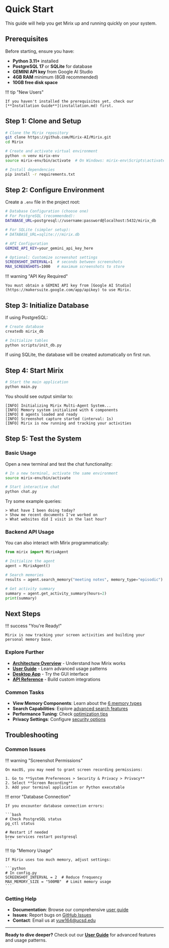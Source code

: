 # Quick Start

This guide will help you get Mirix up and running quickly on your system.

## Prerequisites

Before starting, ensure you have:

- **Python 3.11+** installed
- **PostgreSQL 17** or **SQLite** for database
- **GEMINI API key** from Google AI Studio
- **4GB RAM** minimum (8GB recommended)
- **10GB free disk space**

!!! tip "New Users"
    
    If you haven't installed the prerequisites yet, check our [**Installation Guide**](installation.md) first.

## Step 1: Clone and Setup

```bash
# Clone the Mirix repository
git clone https://github.com/Mirix-AI/Mirix.git
cd Mirix

# Create and activate virtual environment
python -m venv mirix-env
source mirix-env/bin/activate  # On Windows: mirix-env\Scripts\activate

# Install dependencies
pip install -r requirements.txt
```

## Step 2: Configure Environment

Create a `.env` file in the project root:

```bash
# Database Configuration (choose one)
# For PostgreSQL (recommended):
DATABASE_URL=postgresql://username:password@localhost:5432/mirix_db

# For SQLite (simpler setup):
# DATABASE_URL=sqlite:///mirix.db

# API Configuration
GEMINI_API_KEY=your_gemini_api_key_here

# Optional: Customize screenshot settings
SCREENSHOT_INTERVAL=1  # seconds between screenshots
MAX_SCREENSHOTS=1000   # maximum screenshots to store
```

!!! warning "API Key Required"
    
    You must obtain a GEMINI API key from [Google AI Studio](https://makersuite.google.com/app/apikey) to use Mirix.

## Step 3: Initialize Database

If using PostgreSQL:

```bash
# Create database
createdb mirix_db

# Initialize tables
python scripts/init_db.py
```

If using SQLite, the database will be created automatically on first run.

## Step 4: Start Mirix

```bash
# Start the main application
python main.py
```

You should see output similar to:

```
[INFO] Initializing Mirix Multi-Agent System...
[INFO] Memory system initialized with 6 components
[INFO] 8 agents loaded and ready
[INFO] Screenshot capture started (interval: 1s)
[INFO] Mirix is now running and tracking your activities
```

## Step 5: Test the System

### Basic Usage

Open a new terminal and test the chat functionality:

```bash
# In a new terminal, activate the same environment
source mirix-env/bin/activate

# Start interactive chat
python chat.py
```

Try some example queries:

```
> What have I been doing today?
> Show me recent documents I've worked on
> What websites did I visit in the last hour?
```

### Backend API Usage

You can also interact with Mirix programmatically:

```python
from mirix import MirixAgent

# Initialize the agent
agent = MirixAgent()

# Search memories
results = agent.search_memory("meeting notes", memory_type="episodic")

# Get activity summary
summary = agent.get_activity_summary(hours=2)
print(summary)
```

## Next Steps

!!! success "You're Ready!"
    
    Mirix is now tracking your screen activities and building your personal memory base.

### Explore Further

- **[Architecture Overview](../architecture/multi-agent-system.md)** - Understand how Mirix works
- **[User Guide](../user-guide/backend-usage.md)** - Learn advanced usage patterns
- **[Desktop App](../user-guide/desktop-app.md)** - Try the GUI interface
- **[API Reference](../api/agent-api.md)** - Build custom integrations

### Common Tasks

- **View Memory Components**: Learn about the [6 memory types](../architecture/memory-components.md)
- **Search Capabilities**: Explore [advanced search features](../architecture/search-capabilities.md)
- **Performance Tuning**: Check [optimization tips](../advanced/performance.md)
- **Privacy Settings**: Configure [security options](../advanced/security-privacy.md)

## Troubleshooting

### Common Issues

!!! warning "Screenshot Permissions"
    
    On macOS, you may need to grant screen recording permissions:
    
    1. Go to **System Preferences > Security & Privacy > Privacy**
    2. Select **Screen Recording**
    3. Add your terminal application or Python executable

!!! error "Database Connection"
    
    If you encounter database connection errors:
    
    ```bash
    # Check PostgreSQL status
    pg_ctl status
    
    # Restart if needed
    brew services restart postgresql
    ```

!!! tip "Memory Usage"
    
    If Mirix uses too much memory, adjust settings:
    
    ```python
    # In config.py
    SCREENSHOT_INTERVAL = 2  # Reduce frequency
    MAX_MEMORY_SIZE = "500MB"  # Limit memory usage
    ```

### Getting Help

- **Documentation**: Browse our comprehensive [user guide](../user-guide/backend-usage.md)
- **Issues**: Report bugs on [GitHub Issues](https://github.com/Mirix-AI/Mirix/issues)
- **Contact**: Email us at [yuw164@ucsd.edu](mailto:yuw164@ucsd.edu)

---

**Ready to dive deeper?** Check out our [**User Guide**](../user-guide/backend-usage.md) for advanced features and usage patterns. 